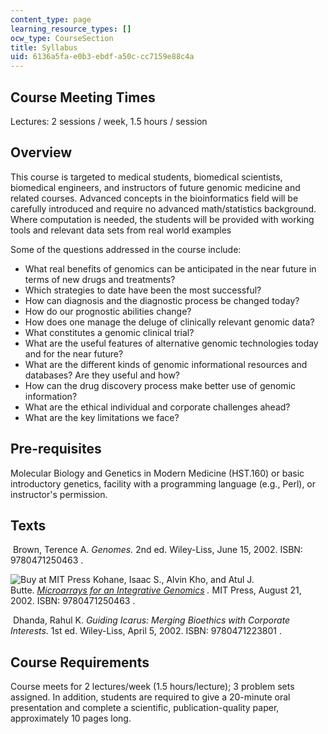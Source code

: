 ```yaml
---
content_type: page
learning_resource_types: []
ocw_type: CourseSection
title: Syllabus
uid: 6136a5fa-e0b3-ebdf-a50c-cc7159e88c4a
---
```

## Course Meeting Times

Lectures: 2 sessions / week, 1.5 hours / session

## Overview

This course is targeted to medical students, biomedical scientists, biomedical engineers, and instructors of future genomic medicine and related courses. Advanced concepts in the bioinformatics field will be carefully introduced and require no advanced math/statistics background. Where computation is needed, the students will be provided with working tools and relevant data sets from real world examples

Some of the questions addressed in the course include:

- What real benefits of genomics can be anticipated in the near future in terms of new drugs and treatments?
- Which strategies to date have been the most successful?
- How can diagnosis and the diagnostic process be changed today?
- How do our prognostic abilities change?
- How does one manage the deluge of clinically relevant genomic data?
- What constitutes a genomic clinical trial?
- What are the useful features of alternative genomic technologies today and for the near future?
- What are the different kinds of genomic informational resources and databases? Are they useful and how?
- How can the drug discovery process make better use of genomic information?
- What are the ethical individual and corporate challenges ahead?
- What are the key limitations we face?

## Pre-requisites

Molecular Biology and Genetics in Modern Medicine (HST.160) or basic introductory genetics, facility with a programming language (e.g., Perl), or instructor's permission.

## Texts

 Brown, Terence A. _Genomes._ 2nd ed. Wiley-Liss, June 15, 2002. ISBN: 9780471250463 .

![Buy at MIT Press](/images/mp_logo.gif) Kohane, Isaac S., Alvin Kho, and Atul J. Butte. [_Microarrays for an Integrative Genomics_](https://mitpress.mit.edu/books/microarrays-integrative-genomics) _._ MIT Press, August 21, 2002. ISBN: 9780471250463 .

 Dhanda, Rahul K. _Guiding Icarus: Merging Bioethics with Corporate Interests._ 1st ed. Wiley-Liss, April 5, 2002. ISBN: 9780471223801 .

## Course Requirements

Course meets for 2 lectures/week (1.5 hours/lecture); 3 problem sets assigned. In addition, students are required to give a 20-minute oral presentation and complete a scientific, publication-quality paper, approximately 10 pages long.